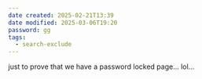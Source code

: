 ```yaml
---
date created: 2025-02-21T13:39
date modified: 2025-03-06T19:20
password: gg
tags:
  - search-exclude
---
```


just to prove that we have a password locked page... lol...